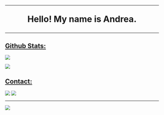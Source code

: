 <div align="left">
<h1 align="center"><hr>Hello! My name is Andrea.<hr></h1>
<h2><u>Github Stats:</u></h2>
  <p><img src="https://github-readme-stats.vercel.app/api?username=andreademasi&show_icons=true&theme=synthwave"></p>
  <p><img src="https://github-readme-stats.vercel.app/api/top-langs/?username=andreademasi&layout=compact"></p>
<h2><u>Contact:</u></h2>
  <p>
    <a href="https://t.me/gugolmaps"><img src="https://img.shields.io/badge/Telegram-000000?style=for-the-badge&logo=telegram&logoColor=2CA5E0"/></a>
    <a href="andreademasi80@gmail.com"><img src="https://img.shields.io/badge/Gmail-000000?style=for-the-badge&logo=gmail&logoColor=D14836"/></a>
  </p>
<hr>
</div>
<p align="left"> <img src="https://komarev.com/ghpvc/?username=andreademasi&label=Profile%20Views&color=000000&style=flat"> </p>
